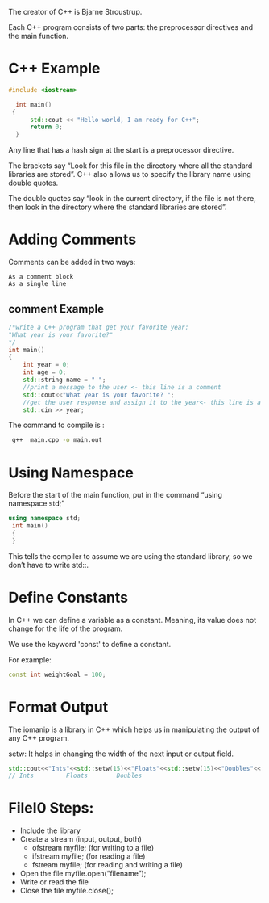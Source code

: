 
The creator of C++ is  Bjarne Stroustrup.

Each C++ program consists of two parts: the preprocessor directives and the main function. 

# C++ Example

```cpp
#include <iostream>

  int main() 
 {
      std::cout << "Hello world, I am ready for C++";
      return 0;
  }
```

 Any line that has a hash sign at the start is a preprocessor directive. 

 The brackets say “Look for this file in the directory where all the standard libraries are stored”. C++ also allows us to specify the library name using double quotes. 

 The double quotes say “look in the current directory, if the file is not there, then look in the directory where the standard libraries are stored”. 

 # Adding Comments

 Comments can be added in two ways:

    As a comment block
    As a single line


## comment Example

```cpp
/*write a C++ program that get your favorite year:
"What year is your favorite?"
*/
int main()
{
    int year = 0;
    int age = 0;
    std::string name = " ";
    //print a message to the user <- this line is a comment
    std::cout<<"What year is your favorite? ";
    //get the user response and assign it to the year<- this line is a comment
    std::cin >> year;
```

The command to compile is : 

```sh
 g++  main.cpp -o main.out
 ```

 # Using Namespace
 Before the start of the main function, put in the command “using namespace std;”
```cpp
using namespace std;
 int main()
 {
 }
```
This tells the compiler to assume we are using the standard library, so we don’t have to write std::.

# Define Constants
In C++ we can define a variable as a constant. Meaning, its value does not change for the life of the program.

We use the keyword 'const' to define a constant.

For example: 
```cpp
const int weightGoal = 100;
 ```

# Format Output
The iomanip is a library in C++ which helps us in manipulating the output of any C++ program.

setw: It helps in changing the width of the next input or output field.

```cpp
std::cout<<"Ints"<<std::setw(15)<<"Floats"<<std::setw(15)<<"Doubles"<< "\n";
// Ints         Floats        Doubles
 ```

# FileI0 Steps:
 - Include the <fstream> library 
 - Create a stream (input, output, both)
      - ofstream myfile; (for writing to a file)
      - ifstream myfile; (for reading a file)
      - fstream myfile; (for reading and writing a file)
 - Open the file  myfile.open(“filename”);
 - Write or read the file
 - Close the file myfile.close();

